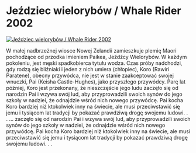 Jeździec wielorybów / Whale Rider 2002 
=============
[![Jeździec wielorybów / Whale Rider 2002 ](http://vidos.pl/images/player.gif)](http://vidos.pl/jezdziec-wielorybow-whale-rider-2002)

 W małej nadbrzeżnej wiosce Nowej Zelandii zamieszkuje plemię Maori pochodzące od przodka imieniem Paikea, Jeźdźcy Wielorybów. W każdym pokoleniu, jest męski spadkobierca tytułu wodza. Czas próby nadchodzi, gdy rodzą się bliźniaki i jeden z nich umiera (chłopiec), Koro (Rawiri Paratene), obecny przywódca, nie jest w stanie zaakceptować swojej wnuczki, Pai (Keisha Castle-Hughes), jako przyszłego przywódcy. Parę lat później, Koro jest przekonany, że nieszczęście jego ludu zaczęło się od narodzin Pai i wzywa swój lud, aby przyprowadzili swoich synów do jego szkoły w nadziei, że odnajdzie wśród nich nowego przywódcę. Pai kocha Koro bardziej niż ktokolwiek inny na świecie, ale musi przeciwstawić się jemu i tysiącom lat tradycji by pokazać prawdziwą drogę swojemu ludowi. . .   ... zaczęło się od narodzin Pai i wzywa swój lud, aby przyprowadzili swoich synów do jego szkoły w nadziei, że odnajdzie wśród nich nowego przywódcę. Pai kocha Koro bardziej niż ktokolwiek inny na świecie, ale musi przeciwstawić się jemu i tysiącom lat tradycji by pokazać prawdziwą drogę swojemu ludowi. . .
